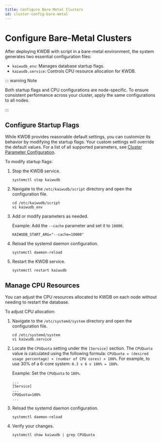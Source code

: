 ```yaml
---
title: Configure Bare-Metal Clusters
id: cluster-config-bare-metal
---
```


# Configure Bare-Metal Clusters

After deploying KWDB with script in a bare-metal environment, the system generates two essential configuration files:

- `kaiwudb_env`: Manages database startup flags.
- `kaiwudb.service`: Controls CPU resource allocation for KWDB.

::: warning Note

 Both startup flags and CPU configurations are node-specific. To ensure consistent performance across your cluster, apply the same configurations to all nodes.

 :::

## Configure Startup Flags

While KWDB provides reasonable default settings, you can customize its behavior by modifying the startup flags. Your custom settings will override the default values. For a list of all supported parameters, see [Cluster Parameter Configuration](../../db-operation/cluster-settings-config.md).

To modify startup flags:

1. Stop the KWDB service.

    ```shell
    systemctl stop kaiwudb
    ```

2. Navigate to the `/etc/kaiwudb/script` directory and open the configuration file.

    ```shell
    cd /etc/kaiwudb/script
    vi kaiwudb_env
    ```

3. Add or modify parameters as needed.

    Example: Add the `--cache` parameter and set it to `10000`.

    ```plain
    KAIWUDB_START_ARG="--cache=10000"
    ```

4. Reload the systemd daemon configuration.

    ```shell
    systemctl daemon-reload
    ```

5. Restart the KWDB service.

    ```shell
    systemctl restart kaiwudb
    ```

## Manage CPU Resources

You can adjust the CPU resources allocated to KWDB on each node without needing to restart the database.

To adjust CPU allocation:

1. Navigate to the `/etc/systemd/system` directory and open the configuration file.

    ```shell
    cd /etc/systemd/system
    vi kaiwudb.service
    ```

2. Locate the `CPUQuota` setting under the `[Service]` section.
    The `CPUQuota` value is calculated using the following formula: `CPUQuota = (desired usage percentage) × (number of CPU cores) × 100%`. For example, to use 30% of a 6-core system: `0.3 x 6 x 100% = 180%`.

    Example: Set the `CPUQuota` to `180%`.

    ```plain
    ...
    [Service]
    ...
    CPUQuota=180%
    ...
    ```

3. Reload the systemd daemon configuration.
  
    ```shell
    systemctl daemon-reload
    ```

4. Verify your changes.

    ```shell
    systemctl show kaiwudb | grep CPUQuota
    ```
